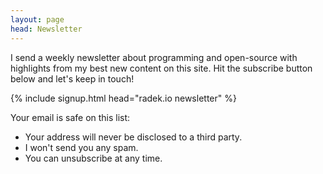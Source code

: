```yaml
---
layout: page
head: Newsletter
---
```


I send a weekly newsletter about programming and open-source with highlights
from my best new content on this site. Hit the subscribe button below and
let's keep in touch!


{% include signup.html head="radek.io newsletter" %}

Your email is safe on this list:

* Your address will never be disclosed to a third party.
* I won't send you any spam.
* You can unsubscribe at any time.
